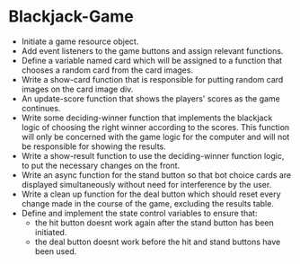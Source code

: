 # Blackjack-Game

- Initiate a game resource object.
- Add event listeners to the game buttons and assign relevant functions.
- Define a variable named card which will be assigned to a function that chooses a random card from the card images.
- Write a show-card function that is responsible for putting random card images on the card image div.
- An update-score function that shows the players' scores as the game continues.
- Write some deciding-winner function that implements the blackjack logic of choosing the right winner according to the scores. This function will only be concerned with the game logic for the computer and will not be responsible for showing the results.
- Write a show-result function to use the deciding-winner function logic, to put the necessary changes on the front.
- Write an async function for the stand button so that bot choice cards are displayed simultaneously without need for interference by the user.
- Write a clean up function for the deal button which should reset every change made in the course of the game,  excluding the results table.
- Define and implement the state control variables to ensure that: 
    - the hit button doesnt work again after the stand button has been initiated.
    - the deal button doesnt work before the hit and stand buttons have been used.